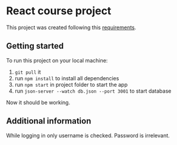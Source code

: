 # React course project

This project was created following this [requirements](https://github.com/gridu/grudu-react-course-final-task/tree/main).

## Getting started

To run this project on your local machine:

1. `git pull` it
2. run `npm install` to install all dependencies
3. run `npm start` in project folder to start the app
4. run `json-server --watch db.json --port 3001` to start database

Now it should be working.

## Additional information

While logging in only username is checked. Password is irrelevant.
